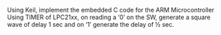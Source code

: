 Using Keil, implement the embedded C code for the ARM Microcontroller
Using TIMER of LPC21xx, on reading a ‘0’ on the SW, generate a square wave of delay 1 sec and on ‘1’ generate the delay of ½ sec.